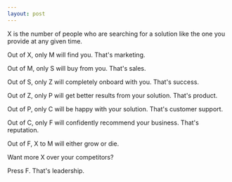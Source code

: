 ```yaml
---
layout: post
---
```



X is the number of people who are searching for a solution like the one you provide at any given time.

Out of X, only M will find you. That's marketing.

Out of M, only S will buy from you. That's sales.

Out of S, only Z will completely onboard with you. That's success.

Out of Z, only P will get better results from your solution. That's product.

Out of P, only C will be happy with your solution. That's customer support.

Out of C, only F will confidently recommend your business. That's reputation.

Out of F, X to M will either grow or die.

Want more X over your competitors?

Press F. That's leadership.
